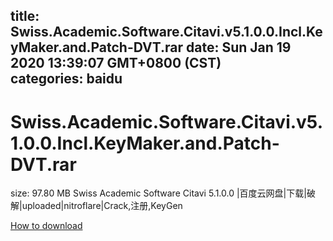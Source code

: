 
title: Swiss.Academic.Software.Citavi.v5.1.0.0.Incl.KeyMaker.and.Patch-DVT.rar
date: Sun Jan 19 2020 13:39:07 GMT+0800 (CST)    
categories: baidu
---

# Swiss.Academic.Software.Citavi.v5.1.0.0.Incl.KeyMaker.and.Patch-DVT.rar
size: 97.80 MB
 Swiss Academic Software Citavi 5.1.0.0 |百度云网盘|下载|破解|uploaded|nitroflare|Crack,注册,KeyGen
 

[How to download](https://bpcam.bemobtrk.com/go/2ceec3aa-1ca2-46d6-b9ff-aaa5c184517c?jno=1402)